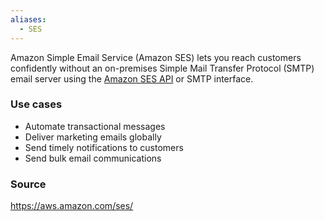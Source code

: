 ```yaml
---
aliases:
  - SES
---
```

Amazon Simple Email Service (Amazon SES) lets you reach customers confidently without an on-premises Simple Mail Transfer Protocol (SMTP) email server using the [Amazon SES API](https://docs.aws.amazon.com/ses/latest/dg/send-email-api.html) or SMTP interface.
### Use cases
* Automate transactional messages
* Deliver marketing emails globally
* Send timely notifications to customers
* Send bulk email communications
### Source
https://aws.amazon.com/ses/